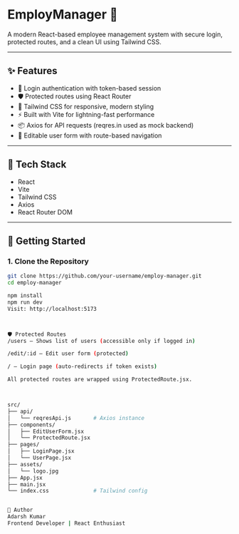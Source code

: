 # EmployManager 🚀

A modern React-based employee management system with secure login, protected routes, and a clean UI using Tailwind CSS.

---

## ✨ Features

- 🔐 Login authentication with token-based session
- 🛡️ Protected routes using React Router
- 🎨 Tailwind CSS for responsive, modern styling
- ⚡ Built with Vite for lightning-fast performance
- 📦 Axios for API requests (reqres.in used as mock backend)
- 📄 Editable user form with route-based navigation

---

## 🧰 Tech Stack

- React
- Vite
- Tailwind CSS
- Axios
- React Router DOM

---

## 🚀 Getting Started

### 1. Clone the Repository

```bash
git clone https://github.com/your-username/employ-manager.git
cd employ-manager

npm install
npm run dev
Visit: http://localhost:5173



🛡️ Protected Routes
/users – Shows list of users (accessible only if logged in)

/edit/:id – Edit user form (protected)

/ – Login page (auto-redirects if token exists)

All protected routes are wrapped using ProtectedRoute.jsx.



src/
├── api/
│   └── reqresApi.js       # Axios instance
├── components/
│   ├── EditUserForm.jsx
│   └── ProtectedRoute.jsx
├── pages/
│   ├── LoginPage.jsx
│   └── UserPage.jsx
├── assets/
│   └── logo.jpg
├── App.jsx
├── main.jsx
└── index.css              # Tailwind config


🙌 Author
Adarsh Kumar
Frontend Developer | React Enthusiast

